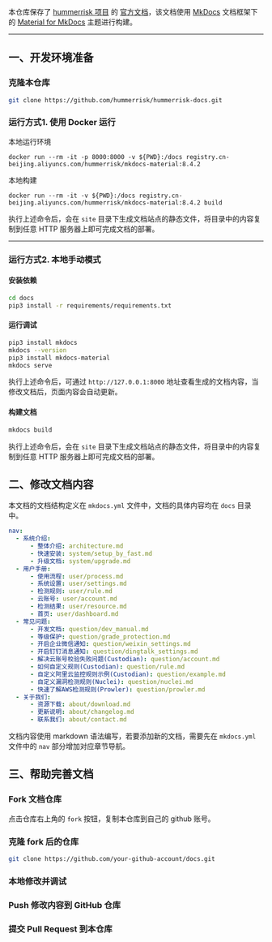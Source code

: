 本仓库保存了 [hummerrisk 项目]() 的 [官方文档](https://docs.hummerrisk.com)，该文档使用 [MkDocs]() 文档框架下的 [Material for MkDocs]() 主题进行构建。

---
## 一、开发环境准备
### 克隆本仓库
```sh
git clone https://github.com/hummerrisk/hummerrisk-docs.git
```

### 运行方式1. 使用 Docker 运行
本地运行环境
```shell
docker run --rm -it -p 8000:8000 -v ${PWD}:/docs registry.cn-beijing.aliyuncs.com/hummerrisk/mkdocs-material:8.4.2
```
本地构建
```shell
docker run --rm -it -v ${PWD}:/docs registry.cn-beijing.aliyuncs.com/hummerrisk/mkdocs-material:8.4.2 build
```
执行上述命令后，会在 `site` 目录下生成文档站点的静态文件，将目录中的内容复制到任意 HTTP 服务器上即可完成文档的部署。

---
### 运行方式2. 本地手动模式
#### 安装依赖

```sh
cd docs
pip3 install -r requirements/requirements.txt
```

#### 运行调试
```sh
pip3 install mkdocs 
mkdocs --version
pip3 install mkdocs-material
mkdocs serve
```
执行上述命令后，可通过 `http://127.0.0.1:8000` 地址查看生成的文档内容，当修改文档后，页面内容会自动更新。

#### 构建文档

```sh
mkdocs build
```
执行上述命令后，会在 `site` 目录下生成文档站点的静态文件，将目录中的内容复制到任意 HTTP 服务器上即可完成文档的部署。


## 二、修改文档内容

本文档的文档结构定义在 `mkdocs.yml` 文件中，文档的具体内容均在 `docs` 目录中。

```yaml
nav:
  - 系统介绍:
      - 整体介绍: architecture.md
      - 快速安装: system/setup_by_fast.md
      - 升级文档: system/upgrade.md
  - 用户手册:
      - 使用流程: user/process.md
      - 系统设置: user/settings.md
      - 检测规则: user/rule.md
      - 云账号: user/account.md
      - 检测结果: user/resource.md
      - 首页: user/dashboard.md
  - 常见问题:
      - 开发文档: question/dev_manual.md
      - 等级保护: question/grade_protection.md
      - 开启企业微信通知: question/weixin_settings.md
      - 开启钉钉消息通知: question/dingtalk_settings.md
      - 解决云账号校验失败问题(Custodian): question/account.md
      - 如何自定义规则(Custodian): question/rule.md
      - 自定义阿里云监控规则示例(Custodian): question/example.md
      - 自定义漏洞检测规则(Nuclei): question/nuclei.md
      - 快速了解AWS检测规则(Prowler): question/prowler.md
  - 关于我们:
      - 资源下载: about/download.md
      - 更新说明: about/changelog.md
      - 联系我们: about/contact.md
```

文档内容使用 markdown 语法编写，若要添加新的文档，需要先在 `mkdocs.yml` 文件中的 `nav` 部分增加对应章节导航。


## 三、帮助完善文档

### Fork 文档仓库

点击仓库右上角的 `fork` 按钮，复制本仓库到自己的 github 账号。

### 克隆 fork 后的仓库

```sh
git clone https://github.com/your-github-account/docs.git
```

### 本地修改并调试

### Push 修改内容到 GitHub 仓库

### 提交 Pull Request 到本仓库
